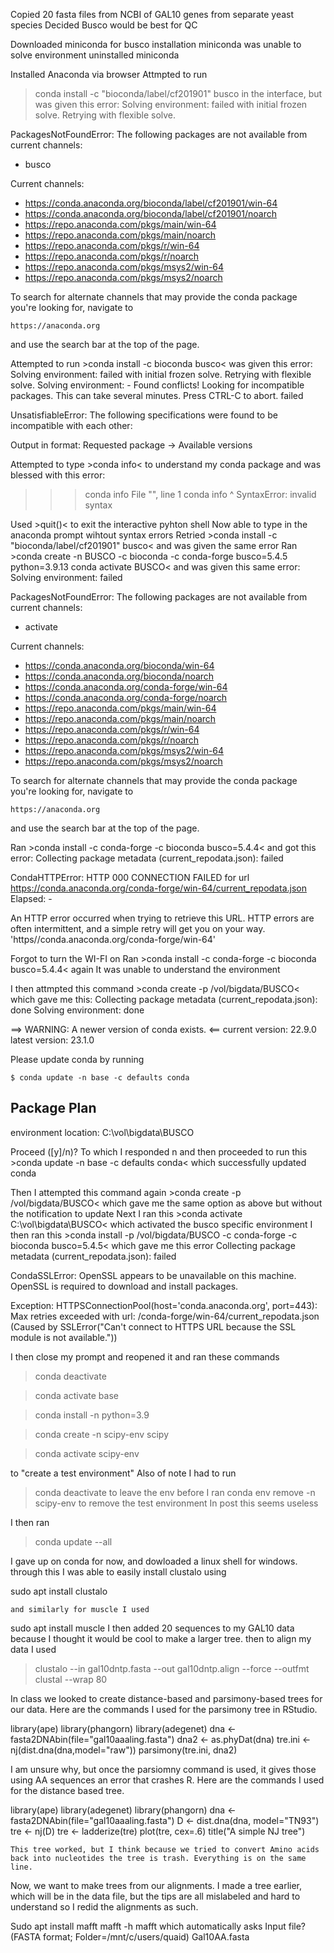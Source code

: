 Copied 20 fasta files from NCBI of GAL10 genes from separate yeast species
Decided Busco would be best for QC

Downloaded miniconda for busco installation
miniconda was unable to solve environment
uninstalled miniconda

Installed Anaconda via browser
  Attmpted to run 
  >conda install -c "bioconda/label/cf201901" busco
  in the interface, but was given this error:
  Solving environment: failed with initial frozen solve. Retrying with flexible solve.

PackagesNotFoundError: The following packages are not available from current channels:

  - busco

Current channels:

  - https://conda.anaconda.org/bioconda/label/cf201901/win-64
  - https://conda.anaconda.org/bioconda/label/cf201901/noarch
  - https://repo.anaconda.com/pkgs/main/win-64
  - https://repo.anaconda.com/pkgs/main/noarch
  - https://repo.anaconda.com/pkgs/r/win-64
  - https://repo.anaconda.com/pkgs/r/noarch
  - https://repo.anaconda.com/pkgs/msys2/win-64
  - https://repo.anaconda.com/pkgs/msys2/noarch

To search for alternate channels that may provide the conda package you're
looking for, navigate to

    https://anaconda.org

and use the search bar at the top of the page.

Attempted to run >conda install -c bioconda busco< was given this error:
Solving environment: failed with initial frozen solve. Retrying with flexible solve.
Solving environment: -
Found conflicts! Looking for incompatible packages.
This can take several minutes.  Press CTRL-C to abort.
failed

UnsatisfiableError: The following specifications were found to be incompatible with each other:

Output in format: Requested package -> Available versions 

Attempted to type >conda info< to understand my conda package and was blessed with this error:
>>> conda info
  File "<stdin>", line 1
    conda info
          ^
SyntaxError: invalid syntax
  
  Used >quit()< to exit the interactive pyhton shell
  Now able to type in the anaconda prompt wihtout syntax errors
                  Retried >conda install -c "bioconda/label/cf201901" busco< and was given the same error
Ran >conda create -n BUSCO -c bioconda -c conda-forge busco=5.4.5 python=3.9.13 conda activate BUSCO< and was given this same error:
Solving environment: failed

PackagesNotFoundError: The following packages are not available from current channels:

  - activate

Current channels:

  - https://conda.anaconda.org/bioconda/win-64
  - https://conda.anaconda.org/bioconda/noarch
  - https://conda.anaconda.org/conda-forge/win-64
  - https://conda.anaconda.org/conda-forge/noarch
  - https://repo.anaconda.com/pkgs/main/win-64
  - https://repo.anaconda.com/pkgs/main/noarch
  - https://repo.anaconda.com/pkgs/r/win-64
  - https://repo.anaconda.com/pkgs/r/noarch
  - https://repo.anaconda.com/pkgs/msys2/win-64
  - https://repo.anaconda.com/pkgs/msys2/noarch

To search for alternate channels that may provide the conda package you're
looking for, navigate to

    https://anaconda.org

and use the search bar at the top of the page.
    
Ran >conda install -c conda-forge -c bioconda busco=5.4.4< and got this error:
Collecting package metadata (current_repodata.json): failed

CondaHTTPError: HTTP 000 CONNECTION FAILED for url <https://conda.anaconda.org/conda-forge/win-64/current_repodata.json>
Elapsed: -

An HTTP error occurred when trying to retrieve this URL.
HTTP errors are often intermittent, and a simple retry will get you on your way.
'https//conda.anaconda.org/conda-forge/win-64'
    
Forgot to turn the WI-FI on
Ran >conda install -c conda-forge -c bioconda busco=5.4.4< again
It was unable to understand the environment
    
I then attmpted this command >conda create -p /vol/bigdata/BUSCO< which gave me this:
Collecting package metadata (current_repodata.json): done
Solving environment: done


==> WARNING: A newer version of conda exists. <==
  current version: 22.9.0
  latest version: 23.1.0

Please update conda by running

    $ conda update -n base -c defaults conda



## Package Plan ##

  environment location: C:\vol\bigdata\BUSCO



Proceed ([y]/n)?
To which I responded n and then proceeded to run this >conda update -n base -c defaults conda< which successfully updated conda
    
Then I attempted this command again >conda create -p /vol/bigdata/BUSCO< which gave me the same option as above but without the notification to update
Next I ran this >conda activate C:\vol\bigdata\BUSCO< which activated the busco specific environment
    I then ran this >conda install -p /vol/bigdata/BUSCO -c conda-forge -c bioconda busco=5.4.5< which gave me this error
Collecting package metadata (current_repodata.json): failed

CondaSSLError: OpenSSL appears to be unavailable on this machine. OpenSSL is required to
download and install packages.

Exception: HTTPSConnectionPool(host='conda.anaconda.org', port=443): Max retries exceeded with url: /conda-forge/win-64/current_repodata.json (Caused by SSLError("Can't connect to HTTPS URL because the SSL module is not available."))

I then close my prompt and reopened it and ran these commands
>conda deactivate
    
>conda activate base
    
>conda install -n python=3.9
    
>conda create -n scipy-env scipy
    
>conda activate scipy-env
    
to "create a test environment"
Also of note I had to run
>conda deactivate
to leave the env before I ran
>conda env remove -n scipy-env
to remove the test environment
    In post this seems useless
    
I then ran
>conda update --all
    
I gave up on conda for now, and dowloaded a linux shell for windows.
    through this I was able to easily install clustalo using
    
sudo apt install clustalo
    
    and similarly for muscle I used
    
sudo apt install muscle
    I then added 20 sequences to my GAL10 data because I thought it would be cool to make a larger tree.
    then to align my data I used
>clustalo --in gal10dntp.fasta --out gal10dntp.align --force --outfmt clustal --wrap 80
    
    
In class we looked to create distance-based and parsimony-based trees for our data. Here are the commands I used for the parsimony tree in RStudio.
    
library(ape)
library(phangorn)
library(adegenet)
dna <- fasta2DNAbin(file="gal10aaaling.fasta")
dna2 <- as.phyDat(dna)
tre.ini <- nj(dist.dna(dna,model="raw"))
parsimony(tre.ini, dna2)
    
   I am unsure why, but once the parsiomny command is used, it gives those using AA sequences an error that crashes R. 
Here are the commands I used for the distance based tree. 
    
library(ape)
library(adegenet)
library(phangorn)
dna <- fasta2DNAbin(file="gal10aaaling.fasta")
D <- dist.dna(dna, model="TN93")
tre <- nj(D)
tre <- ladderize(tre)
plot(tre, cex=.6)
title("A simple NJ tree")

    This tree worked, but I think because we tried to convert Amino acids back into nucleotides the tree is trash. Everything is on the same line.
    
Now, we want to make trees from our alignments. 
I made a tree earlier, which will be in the data file, but the tips are all mislabeled and hard to understand so I redid the alignments as such.
    
Sudo apt install mafft
mafft -h
mafft 
    which automatically asks
Input file? (FASTA format; Folder=/mnt/c/users/quaid)
Gal10AA.fasta 


